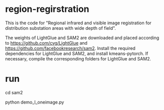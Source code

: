 # region-regirstration

This is the code for "Regional infrared and visible image registration for distribution substation areas with wide depth of field".

The weights of LightGlue and SAM2 are downloaded and placed according to https://github.com/cvg/LightGlue and https://github.com/facebookresearch/sam2. 
Install the required dependencies for LightGlue and SAM2, and install kmeans-pytorch. If necessary, compile the corresponding folders for LightGlue and SAM2.


# run
cd  sam2

python demo_l_oneimage.py
